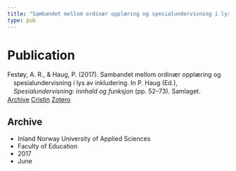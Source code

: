 ```yaml
---
title: "Sambandet mellom ordinær opplæring og spesialundervisning i lys av inkludering"
type: pub
---
```

<h1>Publication</h1>
<article id="csl-bib-container-YPGQERWB" class="csl-bib-container">
  <div class="csl-bib-body" style="line-height: 1.35; padding-left: 1em; text-indent:-1em;">
  <div class="csl-entry">Fest&#xF8;y, A. R., &amp; Haug, P. (2017). Sambandet mellom ordin&#xE6;r oppl&#xE6;ring og spesialundervisning i lys av inkludering. In P. Haug (Ed.), <i>Spesialundervisning: innhald og funksjon</i> (pp. 52&#x2013;73). Samlaget.</div>
</div>
  <div class="csl-bib-buttons">
    <a href="#taxonomy-article-YPGQERWB" class="csl-bib-button">Archive</a>
    <a href="https://app.cristin.no/results/show.jsf?id=1477526" alt="Cristin URL" class="csl-bib-button">Cristin</a>
    <a href="http://zotero.org/groups/5022929/items/YPGQERWB" alt="Zotero URL" class="csl-bib-button">Zotero</a>
  </div>
  <div id="csl-bib-meta-container-YPGQERWB"></div>
</article>
<div id="csl-bib-meta-YPGQERWB" class="csl-bib-meta">
  <article id="taxonomy-article-YPGQERWB" class="taxonomy-article">
    <h1>Archive</h1>
    <ul>
      <li>Inland Norway University of Applied Sciences</li>
      <li>Faculty of Education</li>
      <li>2017</li>
      <li>June</li>
    </ul>
  </article>
</div>
